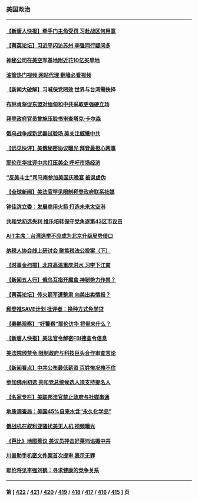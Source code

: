 ### 美国政治
---
#### [【新唐人快报】牵手门主角受罚 习赴战区何用意](../../pages/ncid1078159/n14030473.md?07081245) 
#### [【菁英论坛】习近平闪访苏州 李强同行疑问多](../../pages/ncid1078159/n14030460.md?07081245) 
#### [神秘公司在美空军基地附近花10亿买旱地](../../pages/ncid1078159/n14030445.md?07081245) 
#### [油管热门视频 网站代理 翻墙必看视频](http://138.2.39.72:81/youtube.html?epic-marker?07081245)
#### [【新闻大破解】习喊保党罔效 世界与台湾需抉择](../../pages/ncid1078159/n14030416.md?07081245) 
#### [布林肯将促东盟对缅甸和中共采取更强硬立场](../../pages/ncid1078159/n14030413.md?07081245) 
#### [拜登政府官员曾施压脸书审查塔克‧卡尔森](../../pages/ncid1078159/n14030406.md?07081245) 
#### [俄乌战争成新武器试验场 美关注威慑中共](../../pages/ncid1078159/n14030373.md?07081245) 
#### [【远见快评】美俄秘密协议曝光 拜登最担心两事](../../pages/ncid1078159/n14030404.md?07081245) 
#### [耶伦在华批评中共打压美企 呼吁市场经济](../../pages/ncid1078159/n14030273.md?07081245) 
#### [“反美斗士”司马南参加美国庆晚宴 被讽虚伪](../../pages/ncid1078159/n14030256.md?07081245) 
#### [【全球新闻】美法官罕见限制拜登政府联系社媒](../../pages/ncid1078159/n14030145.md?07081245) 
#### [钟佳滨立委：发展商用火箭 打造未来太空港](../../pages/ncid1078159/n14030062.md?07081245) 
#### [共和党初选失利 维乐培转保守党角逐第43区市议员](../../pages/ncid1078159/n14030028.md?07081245) 
#### [AIT主席：台湾选举不应成为北京升级局势借口](../../pages/ncid1078159/n14029884.md?07081245) 
#### [纳税人协会线上研讨会 聚焦税法公投案（下）](../../pages/ncid1078159/n14030015.md?07081245) 
#### [【时事金扫描】北京高温重庆洪水 习李下江南](../../pages/ncid1078159/n14029947.md?07081245) 
#### [【新闻五人行】俄乌互指开魔盒 神秘势力作祟？](../../pages/ncid1078159/n14029890.md?07081245) 
#### [【菁英论坛】传火箭军遭整肃 向美出卖情报？](../../pages/ncid1078159/n14029895.md?07081245) 
#### [拜登推SAVE计划 批评者：换种方式免学贷](../../pages/ncid1078159/n14029868.md?07081245) 
#### [【秦鹏观察】“好警察”耶伦访华 将带来什么？](../../pages/ncid1078159/n14029877.md?07081245) 
#### [【新唐人快报】美法官令解密FBI搜查令信息](../../pages/ncid1078159/n14029872.md?07081245) 
#### [美法院颁禁令 限制政府与科技巨头合作审查言论](../../pages/ncid1078159/n14029671.md?07081245) 
#### [【新闻看点】中共公布最低薪资 百姓惨况掩不住](../../pages/ncid1078159/n14029789.md?07081245) 
#### [参加佛州初选 共和党总统候选人须支持提名人](../../pages/ncid1078159/n14029816.md?07081245) 
#### [【名家专栏】美联邦法官禁止政府与社媒串通](../../pages/ncid1078159/n14029628.md?07081245) 
#### [地质调查局：美国45%自来水含“永久化学品”](../../pages/ncid1078159/n14029693.md?07081245) 
#### [俄战机在叙利亚骚扰美无人机 视频曝光](../../pages/ncid1078159/n14029784.md?07081245) 
#### [《芭比》地图惹议 美议员抨击好莱坞谄媚中共](../../pages/ncid1078159/n14029665.md?07081245) 
#### [川普助手机密文件案首次提审 表示无罪](../../pages/ncid1078159/n14029775.md?07081245) 
#### [耶伦将见李强刘鹤：寻求健康的竞争关系](../../pages/ncid1078159/n14029757.md?07081245) 

---
#### 第 [ [422](./422.md?07081245) / [421](./421.md?07081245) / [420](./420.md?07081245) / [419](./419.md?07081245) / [418](./418.md?07081245) / [417](./417.md?07081245) / [416](./416.md?07081245) / [415](./415.md?07081245) ] 页
